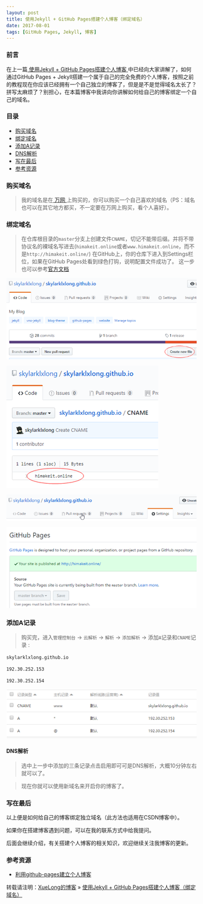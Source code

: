 ```yaml
---
layout: post
title: 使用Jekyll + GitHub Pages搭建个人博客（绑定域名）
date: 2017-08-01
tags: [GitHub Pages, Jekyll, 博客]
---
```


### 前言

在上一篇<a href="/2017/08/jekyll-blog-build/" target="_blank"> 使用Jekyll + GitHub Pages搭建个人博客 </a>中已经向大家讲解了，如何通过GitHub Pages + Jekyll搭建一个属于自己的完全免费的个人博客，按照之前的教程现在你应该已经拥有一个自己独立的博客了，但是是不是觉得域名太长了？拼写太麻烦了？别担心，在本篇博客中我讲向你讲解如何给自己的博客绑定一个自己的域名。

### 目录

* [购买域名](#buy-domain)
* [绑定域名](#binding-domain)
* [添加A记录](#add-a)
* [DNS解析](#dns)
* [写在最后](#the-end)
* [参考资源](#reference-data)

### <a name="buy-domain"></a>购买域名

> 我的域名是在<a href="https://wanwang.aliyun.com/" target="_blank"> 万网 </a>上购买的，你可以购买一个自己喜欢的域名（PS：域名也可以在其它地方都买，不一定要在万网上购买，看个人喜好）。

### <a name="binding-domain"></a>绑定域名

> 在仓库根目录的`master`分支上创建文件`CNAME`，切记不能带后缀。并将不带协议名的裸域名写进去(`himakeit.online`或者`www.himakeit.online`，而不是`http://himakeit.online/`)
在GitHub上，你的仓库下进入到Settings栏位，如果在GitHub Pages处看到绿色打钩，说明配置文件成功了。
这一步也可以参考<a href="https://help.github.com/articles/setting-up-your-pages-site-repository/" target="_blank">官方文档</a>
   
![](/assets/images/posts/jekyll/github_newfile.png)

![](/assets/images/posts/jekyll/github_cname.png)
   
![](/assets/images/posts/jekyll/github_settings.png)
   
![](/assets/images/posts/jekyll/github_domain.png)

### <a name="add-a"></a>添加A记录

> 购买完，进入`管理控制台` -> `云解析` -> `解析` -> `添加解析` -> 添加`A`记录和`CNAME`记录 :  
> 
`skylarklxlong.github.io`  
>
`192.30.252.153`  
>
`192.30.252.154`
  
![](/assets/images/posts/jekyll/github_dns.png)

#### <a name="dns"></a>DNS解析

> 选中上一步中添加的三条记录点击启用即可可是DNS解析，大概10分钟左右就可以了。

> 现在你就可以使用新域名来开启你的博客了。

### <a name="the-end"></a>写在最后

以上便是如何给自己的博客绑定独立域名（此方法也适用在CSDN博客中）。

如果你在搭建博客遇到问题，可以在我的联系方式中给我提问。

后面会继续介绍，有关搭建个人博客的相关知识，欢迎继续关注我博客的更新。


### <a name="reference-data"></a>参考资源
* <a href="http://blog.csdn.net/garfielder007/article/details/50224761" target="_blank">利用github-pages建立个人博客</a>    
  

转载请注明：[XueLong的博客](http://himakeit.online) » [使用Jekyll + GitHub Pages搭建个人博客（绑定域名）](http://himakeit.online/2017/08/jekyll-blog-build-binding-domain/)  